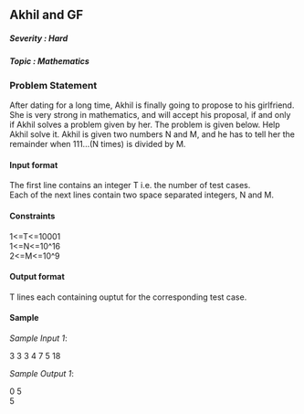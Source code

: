 <h2><div id="title">Akhil and GF</h2></div>

##### Severity : Hard

##### Topic : Mathematics

### Problem Statement

<div id="problem_statement">
After dating for a long time, Akhil is finally going to propose to his girlfriend. She is very strong in mathematics, and will accept his proposal, if and only if Akhil solves a problem given by her. The problem is given below. Help Akhil solve it.   
Akhil is given two numbers N and M, and he has to tell her the remainder when 111...(N times) is divided by M. 
</div>

#### Input format

The first line contains an integer T i.e. the number of test cases.  
Each of the next lines contain two space separated integers, N and M. 

#### Constraints

1<=T<=10001  
1<=N<=10^16  
2<=M<=10^9  

#### Output format

T lines each containing ouptut for the corresponding test case.

#### Sample

_Sample Input 1_:

3
3 3
4 7
5 18 

_Sample Output 1_:

0
5   
5 
